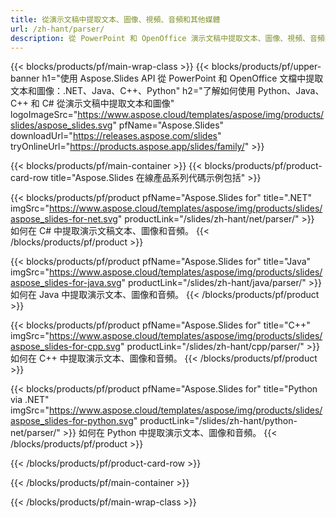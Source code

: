 ```yaml
---
title: 從演示文稿中提取文本、圖像、視頻、音頻和其他媒體
url: /zh-hant/parser/
description: 從 PowerPoint 和 OpenOffice 演示文稿中提取文本、圖像、視頻、音頻的 API
---
```


{{< blocks/products/pf/main-wrap-class >}}
{{< blocks/products/pf/upper-banner h1="使用 Aspose.Slides API 從 PowerPoint 和 OpenOffice 文檔中提取文本和圖像：.NET、Java、C++、Python" h2="了解如何使用 Python、Java、C++ 和 C# 從演示文稿中提取文本和圖像" logoImageSrc="https://www.aspose.cloud/templates/aspose/img/products/slides/aspose_slides.svg" pfName="Aspose.Slides" downloadUrl="https://releases.aspose.com/slides" tryOnlineUrl="https://products.aspose.app/slides/family/" >}}

{{< blocks/products/pf/main-container >}}
{{< blocks/products/pf/product-card-row title="Aspose.Slides 在線產品系列代碼示例包括" >}}

{{< blocks/products/pf/product pfName="Aspose.Slides for" title=".NET" imgSrc="https://www.aspose.cloud/templates/aspose/img/products/slides/aspose_slides-for-net.svg" productLink="/slides/zh-hant/net/parser/" >}}
如何在 C# 中提取演示文稿文本、圖像和音頻。
{{< /blocks/products/pf/product >}}

{{< blocks/products/pf/product pfName="Aspose.Slides for" title="Java" imgSrc="https://www.aspose.cloud/templates/aspose/img/products/slides/aspose_slides-for-java.svg" productLink="/slides/zh-hant/java/parser/" >}}
如何在 Java 中提取演示文本、圖像和音頻。
{{< /blocks/products/pf/product >}}

{{< blocks/products/pf/product pfName="Aspose.Slides for" title="C++" imgSrc="https://www.aspose.cloud/templates/aspose/img/products/slides/aspose_slides-for-cpp.svg" productLink="/slides/zh-hant/cpp/parser/" >}}
如何在 C++ 中提取演示文本、圖像和音頻。
{{< /blocks/products/pf/product >}}

{{< blocks/products/pf/product pfName="Aspose.Slides for" title="Python via .NET" imgSrc="https://www.aspose.cloud/templates/aspose/img/products/slides/aspose_slides-for-python.svg" productLink="/slides/zh-hant/python-net/parser/" >}}
如何在 Python 中提取演示文本、圖像和音頻。
{{< /blocks/products/pf/product >}}

{{< /blocks/products/pf/product-card-row >}}

{{< /blocks/products/pf/main-container >}}

{{< /blocks/products/pf/main-wrap-class >}}
